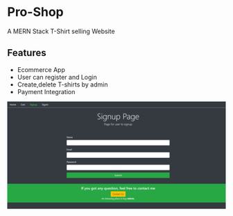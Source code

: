 # Pro-Shop
A MERN Stack T-Shirt selling Website 

## Features

- Ecommerce App
- User can register and Login
- Create,delete T-shirts by admin
- Payment Integration

![screenshot](https://github.com/khansamad99/MERN-Stack-E-Commerce/blob/master/Screenshot%20(101).png)



